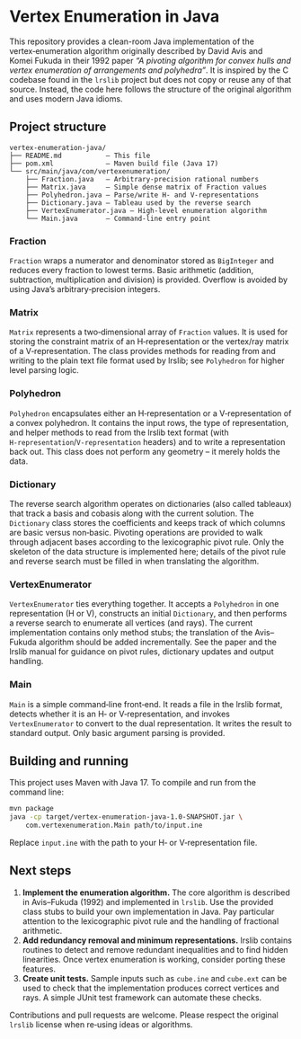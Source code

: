 # Vertex Enumeration in Java

This repository provides a clean-room Java implementation of the
vertex‑enumeration algorithm originally described by David Avis and
Komei Fukuda in their 1992 paper
*“A pivoting algorithm for convex hulls and vertex enumeration of
arrangements and polyhedra”*.  It is inspired by the C codebase found in
the `lrslib` project but does not copy or reuse any of that source.
Instead, the code here follows the structure of the original algorithm
and uses modern Java idioms.

## Project structure

```
vertex-enumeration-java/
├── README.md           – This file
├── pom.xml             – Maven build file (Java 17)
└── src/main/java/com/vertexenumeration/
    ├── Fraction.java   – Arbitrary‑precision rational numbers
    ├── Matrix.java     – Simple dense matrix of Fraction values
    ├── Polyhedron.java – Parse/write H‑ and V‑representations
    ├── Dictionary.java – Tableau used by the reverse search
    ├── VertexEnumerator.java – High‑level enumeration algorithm
    └── Main.java       – Command‑line entry point
```

### Fraction

`Fraction` wraps a numerator and denominator stored as `BigInteger` and
reduces every fraction to lowest terms.  Basic arithmetic (addition,
subtraction, multiplication and division) is provided.  Overflow is
avoided by using Java’s arbitrary‑precision integers.

### Matrix

`Matrix` represents a two‑dimensional array of `Fraction` values.  It is
used for storing the constraint matrix of an H‑representation or the
vertex/ray matrix of a V‑representation.  The class provides methods
for reading from and writing to the plain text file format used by
lrslib; see `Polyhedron` for higher level parsing logic.

### Polyhedron

`Polyhedron` encapsulates either an H‑representation or a V‑representation
of a convex polyhedron.  It contains the input rows, the type of
representation, and helper methods to read from the lrslib text format
(with `H‑representation`/`V‑representation` headers) and to write a
representation back out.  This class does not perform any geometry – it
merely holds the data.

### Dictionary

The reverse search algorithm operates on dictionaries (also called
tableaux) that track a basis and cobasis along with the current
solution.  The `Dictionary` class stores the coefficients and keeps
track of which columns are basic versus non‑basic.  Pivoting operations
are provided to walk through adjacent bases according to the
lexicographic pivot rule.  Only the skeleton of the data structure is
implemented here; details of the pivot rule and reverse search must be
filled in when translating the algorithm.

### VertexEnumerator

`VertexEnumerator` ties everything together.  It accepts a
`Polyhedron` in one representation (H or V), constructs an initial
`Dictionary`, and then performs a reverse search to enumerate all
vertices (and rays).  The current implementation contains only method
stubs; the translation of the Avis–Fukuda algorithm should be added
incrementally.  See the paper and the lrslib manual for guidance on
pivot rules, dictionary updates and output handling.

### Main

`Main` is a simple command‑line front‑end.  It reads a file in the
lrslib format, detects whether it is an H‑ or V‑representation, and
invokes `VertexEnumerator` to convert to the dual representation.  It
writes the result to standard output.  Only basic argument parsing is
provided.

## Building and running

This project uses Maven with Java 17.  To compile and run from the
command line:

```sh
mvn package
java -cp target/vertex-enumeration-java-1.0-SNAPSHOT.jar \
    com.vertexenumeration.Main path/to/input.ine
```

Replace `input.ine` with the path to your H‑ or V‑representation file.

## Next steps

1. **Implement the enumeration algorithm.**  The core algorithm is
   described in Avis–Fukuda (1992) and implemented in `lrslib`.  Use
   the provided class stubs to build your own implementation in
   Java.  Pay particular attention to the lexicographic pivot rule
   and the handling of fractional arithmetic.
2. **Add redundancy removal and minimum representations.**  lrslib
   contains routines to detect and remove redundant inequalities and to
   find hidden linearities.  Once vertex enumeration is working,
   consider porting these features.
3. **Create unit tests.**  Sample inputs such as `cube.ine` and
   `cube.ext` can be used to check that the implementation produces
   correct vertices and rays.  A simple JUnit test framework can
   automate these checks.

Contributions and pull requests are welcome.  Please respect the
original `lrslib` license when re‑using ideas or algorithms.